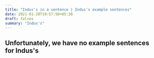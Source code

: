 ```yaml
---
title: "Indus's in a sentence | Indus's example sentences"
date: 2021-01-20T19:57:50+05:30
draft: falses
summary: "Indus's"
---
```

## Unfortunately, we have no example sentences for Indus's                 
